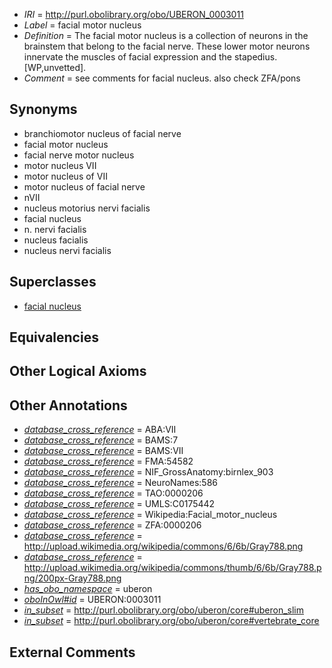  * *IRI* = http://purl.obolibrary.org/obo/UBERON_0003011
 * *Label* = facial motor nucleus
 * *Definition* = The facial motor nucleus is a collection of neurons in the brainstem that belong to the facial nerve. These lower motor neurons innervate the muscles of facial expression and the stapedius. [WP,unvetted].
 * *Comment* = see comments for facial nucleus. also check ZFA/pons

## Synonyms

 * branchiomotor nucleus of facial nerve
 * facial motor nucleus
 * facial nerve motor nucleus
 * motor nucleus VII
 * motor nucleus of VII
 * motor nucleus of facial nerve
 * nVII
 * nucleus motorius nervi facialis
 * facial nucleus
 * n. nervi facialis
 * nucleus facialis
 * nucleus nervi facialis

## Superclasses

 * [facial nucleus](../../UBERON/27/UBERON_0000127.md)

## Equivalencies


## Other Logical Axioms


## Other Annotations

 * *[database_cross_reference](../../ef/oboInOwl#hasDbXref.md)* = ABA:VII
 * *[database_cross_reference](../../ef/oboInOwl#hasDbXref.md)* = BAMS:7
 * *[database_cross_reference](../../ef/oboInOwl#hasDbXref.md)* = BAMS:VII
 * *[database_cross_reference](../../ef/oboInOwl#hasDbXref.md)* = FMA:54582
 * *[database_cross_reference](../../ef/oboInOwl#hasDbXref.md)* = NIF_GrossAnatomy:birnlex_903
 * *[database_cross_reference](../../ef/oboInOwl#hasDbXref.md)* = NeuroNames:586
 * *[database_cross_reference](../../ef/oboInOwl#hasDbXref.md)* = TAO:0000206
 * *[database_cross_reference](../../ef/oboInOwl#hasDbXref.md)* = UMLS:C0175442
 * *[database_cross_reference](../../ef/oboInOwl#hasDbXref.md)* = Wikipedia:Facial_motor_nucleus
 * *[database_cross_reference](../../ef/oboInOwl#hasDbXref.md)* = ZFA:0000206
 * *[database_cross_reference](../../ef/oboInOwl#hasDbXref.md)* = http://upload.wikimedia.org/wikipedia/commons/6/6b/Gray788.png
 * *[database_cross_reference](../../ef/oboInOwl#hasDbXref.md)* = http://upload.wikimedia.org/wikipedia/commons/thumb/6/6b/Gray788.png/200px-Gray788.png
 * *[has_obo_namespace](../../ce/oboInOwl#hasOBONamespace.md)* = uberon
 * *[oboInOwl#id](../../id/oboInOwl#id.md)* = UBERON:0003011
 * *[in_subset](../../et/oboInOwl#inSubset.md)* = http://purl.obolibrary.org/obo/uberon/core#uberon_slim
 * *[in_subset](../../et/oboInOwl#inSubset.md)* = http://purl.obolibrary.org/obo/uberon/core#vertebrate_core

## External Comments

